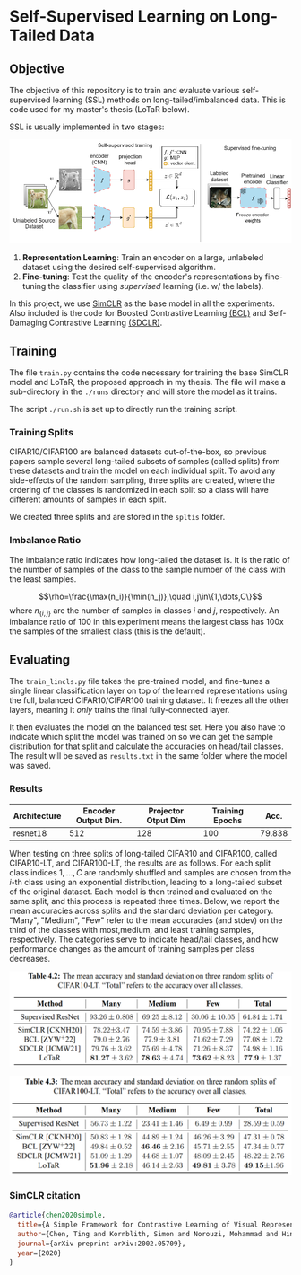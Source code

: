 # Self-Supervised Learning on Long-Tailed Data

## Objective
The objective of this repository is to train and evaluate various self-supervised learning (SSL) methods on long-tailed/imbalanced data.
This is code used for my master's thesis (LoTaR below).

SSL is usually implemented in two stages:

![SSL pipeline](./imgs/ssl_pipeline.png)

1. **Representation Learning**: Train an encoder on a large, unlabeled dataset using the desired self-supervised algorithm.
2. **Fine-tuning**: Test the quality of the encoder's representations by fine-tuning the classifier using *supervised* learning (i.e. w/ the labels).

In this project, we use [SimCLR](https://arxiv.org/abs/2002.05709) as the base model in all the experiments. Also included is the code for Boosted Contrastive Learning [(BCL)](https://arxiv.org/abs/2205.12693) and Self-Damaging Contrastive Learning [(SDCLR)](https://arxiv.org/abs/2106.02990).

## Training
The file `train.py` contains the code necessary for training the base SimCLR model and LoTaR, the proposed approach in my thesis. The file will make a sub-directory in the `./runs` directory and will store the model as it trains. 

The script `./run.sh` is set up to directly run the training script.

### Training Splits
CIFAR10/CIFAR100 are balanced datasets out-of-the-box, so previous papers sample several long-tailed subsets of samples (called splits) from these datasets and train the model on each individual split. To avoid any side-effects of the random sampling, three splits are created, where the ordering of the classes is randomized in each split so a class will have different amounts of samples in each split.

We created three splits and are stored in the `spltis` folder.

### Imbalance Ratio
The imbalance ratio indicates how long-tailed the dataset is. It is the ratio of the number of samples of the class  to the sample number of the class with the least samples.

$$\rho=\frac{\max(n_i)}{\min(n_j)},\quad i,j\in\{1,\dots,C\}$$
where $n_{\{i,j\}}$ are the number of samples in classes $i$ and $j$, respectively.
An imbalance ratio of 100 in this experiment means the largest class has 100x the samples of the smallest class (this is the default).

## Evaluating
The `train_lincls.py` file takes the pre-trained model, and fine-tunes a single linear classification layer on top of the learned representations using the full, balanced CIFAR10/CIFAR100 training dataset. It freezes all the other layers, meaning it *only* trains the final fully-connected layer.

It then evaluates the model on the balanced test set.
Here you also have to indicate which split the model was trained on so we can get the sample distribution for that split and calculate the accuracies on head/tail classes.
The result will be saved as `results.txt` in the same folder where the model was saved.

### Results
Architecture | Encoder Output Dim. | Projector Otput Dim | Training Epochs | Acc.
---|---|---|---|---|
resnet18 | 512 | 128 | 100 | 79.838

When testing on three splits of long-tailed CIFAR10 and CIFAR100, called CIFAR10-LT, and CIFAR100-LT, the results are as follows.
For each split class indices ${1,\dots,C}$ are randomly shuffled and samples are chosen from the $i$-th class using an exponential distribution, leading to a long-tailed subset of the original dataset.
Each model is then trained and evaluated on the same split, and this process is repeated three times.
Below, we report the mean accuracies across splits and the standard deviation per category.
"Many", "Medium", "Few" refer to the mean accuracies (and stdev) on the third of the classes with most,medium, and least training samples, respectively.
The categories serve to indicate head/tail classes, and how performance changes as the amount of training samples per class decreases.

![CIFAR10-LT](imgs/cifar10_accs.png "Mean accuracies and standard deviations on CIFAR10-LT. The columns represent the third of classes with most, medium, and least amount of training samples.")

![CIFAR100-LT](imgs/cifar100_accs.png "Mean accuracies and standard deviations on CIFAR100-LT. The columns represent the third of classes with most, medium, and least amount of training samples.")

### SimCLR citation
```bibtex
@article{chen2020simple,
  title={A Simple Framework for Contrastive Learning of Visual Representations},
  author={Chen, Ting and Kornblith, Simon and Norouzi, Mohammad and Hinton, Geoffrey},
  journal={arXiv preprint arXiv:2002.05709},
  year={2020}
}
```
